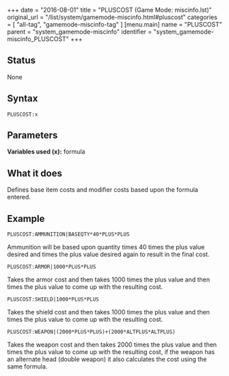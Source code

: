 +++
date = "2016-08-01"
title = "PLUSCOST (Game Mode: miscinfo.lst)"
original_url = "/list/system/gamemode-miscinfo.html#pluscost"
categories = [ "all-tag", "gamemode-miscinfo-tag" ]
[menu.main]
    name = "PLUSCOST"
    parent = "system_gamemode-miscinfo"
    identifier = "system_gamemode-miscinfo_PLUSCOST"
+++

## Status

None

## Syntax

`PLUSCOST:x`

## Parameters




**Variables used (x):** formula

What it does
------------

Defines base item costs and modifier costs based upon the formula
entered.

Example
-------

`PLUSCOST:AMMUNITION|BASEQTY*40*PLUS*PLUS`

Ammunition will be based upon quantity times 40 times the plus value
desired and times the plus value desired again to result in the final
cost.

`PLUSCOST:ARMOR|1000*PLUS*PLUS`

Takes the armor cost and then takes 1000 times the plus value and then
times the plus value to come up with the resulting cost.

`PLUSCOST:SHIELD|1000*PLUS*PLUS`

Takes the shield cost and then takes 1000 times the plus value and then
times the plus value to come up with the resulting cost.

`PLUSCOST:WEAPON|(2000*PLUS*PLUS)+(2000*ALTPLUS*ALTPLUS)`

Takes the weapon cost and then takes 2000 times the plus value and then
times the plus value to come up with the resulting cost, if the weapon
has an alternate head (double weapon) it also calculates the cost using
the same formula.

